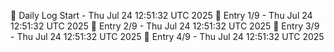 📅 Daily Log Start - Thu Jul 24 12:51:32 UTC 2025
📌 Entry 1/9 - Thu Jul 24 12:51:32 UTC 2025
📌 Entry 2/9 - Thu Jul 24 12:51:32 UTC 2025
📌 Entry 3/9 - Thu Jul 24 12:51:32 UTC 2025
📌 Entry 4/9 - Thu Jul 24 12:51:32 UTC 2025
